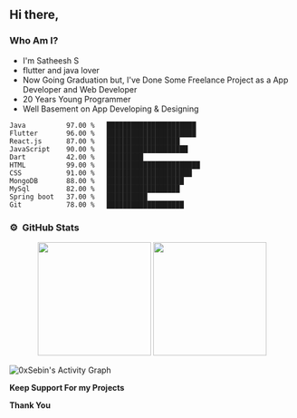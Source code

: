 ## Hi there, 
### Who Am I?

  * I'm Satheesh S
  * flutter and java lover
  * Now Going Graduation but,
    I've Done Some Freelance Project as a App Developer and Web Developer
  * 20 Years Young Programmer
  * Well Basement on App Developing & Designing


```text
Java          97.00 %   ██████████████████████
Flutter       96.00 %   ██████████████████████ 
React.js      87.00 %   ██████████████████
JavaScript    90.00 %   ████████████████████
Dart          42.00 %   █████████
HTML          99.00 %   ███████████████████████  
CSS           91.00 %   █████████████████████         
MongoDB       88.00 %   ███████████████████           
MySql         82.00 %   ██████████████████  
Spring boot   37.00 %   ██████████       
Git           78.00 %   ███████████████████      
```


### ⚙️ &nbsp;GitHub Stats

<p align="center">
<img height="200em" src="https://github-readme-stats.vercel.app/api?username=satheesh2705&show_icons=true&theme=algolia&title_color=fff&icon_color=79ff97&text_color=9f9f9f&bg_color=151515" />
<img height="200em" src="https://github-readme-stats.vercel.app/api/top-langs/?username=satheesh2705&title_color=fff&icon_color=79ff97&text_color=9f9f9f&bg_color=151515" />
</p>

<img alt="0xSebin's Activity Graph" src="https://activity-graph.herokuapp.com/graph?username=satheesh2705&bg_color=red&color=FFFFFF&line=FFFFFF&point=FFFFFF&hide_border=true" />

**Keep Support For my Projects**

**Thank You**
